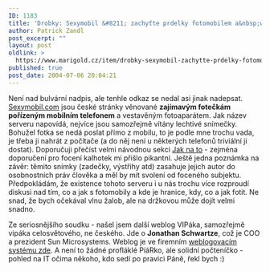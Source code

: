 ```yaml
---
ID: 1183
title: 'Drobky: Sexymobil &#8211; zachyťte prdelky fotomobilem a&nbsp;weblog J. Schwartze &#8211; prezidenta Sunu'
author: Patrick Zandl
post_excerpt: ""
layout: post
oldlink: >
  https://www.marigold.cz/item/drobky-sexymobil-zachytte-prdelky-fotomobilem-a-weblog-j-schwartze-prezidenta-sunu
published: true
post_date: 2004-07-06 20:04:21
---
```

<p>
Není nad bulvární nadpis, ale tenhle odkaz se nedal asi jinak nadepsat. <a href="http://www.sexymobil.com/">Sexymobil.com</a> jsou české stránky věnované <strong>zajímavým fotečkám pořízeným mobilním telefonem</strong> a vestavěným fotoaparátem. Jak název serveru napovídá, nejvíce jsou samozřejmě vítány lechtivé snímečky. Bohužel fotka se nedá poslat přímo z mobilu, to je podle mne trochu vada, je třeba ji nahrát z počítače (a do něj není u některých telefonů triviální ji dostat). Doporučuji přečíst velmi návodnou sekci <a href="http://www.sexymobil.com/jaknato.php">Jak na to</a> - zejména doporučení pro focení kalhotek mi přišlo pikantní. Ještě jedna poznámka na závěr: těmito snímky (zadečky, výstřihy atd) zasahuje jejich autor do osobnostních práv člověka a měl by mít svolení od foceného subjektu. Předpokládám, že existence tohoto serveru i u nás trochu více rozproudí diskusi nad tím, co a jak s fotomobily a kde je hranice, kdy, co a jak fotit. Ne snad, že bych očekával vlnu žalob, ale na držkovou může dojít velmi snadno.</p>
<p>
Ze seriosnějšího soudku - našel jsem další weblog VIPáka, samozřejmě vipáka celosvětového, ne českého. Jde o <strong>Jonathan Schwartze</strong>, což je COO a prezident Sun Microsystems. Weblog je ve firemním <a href="http://blogs.sun.com/jonathan">weblogovacím systému zde</a>. A není to žádné profláklé PíáRko, ale solidní počteníčko - pohled na IT očima někoho, kdo sedí po pravici Páně, řekl bych :)</p>
